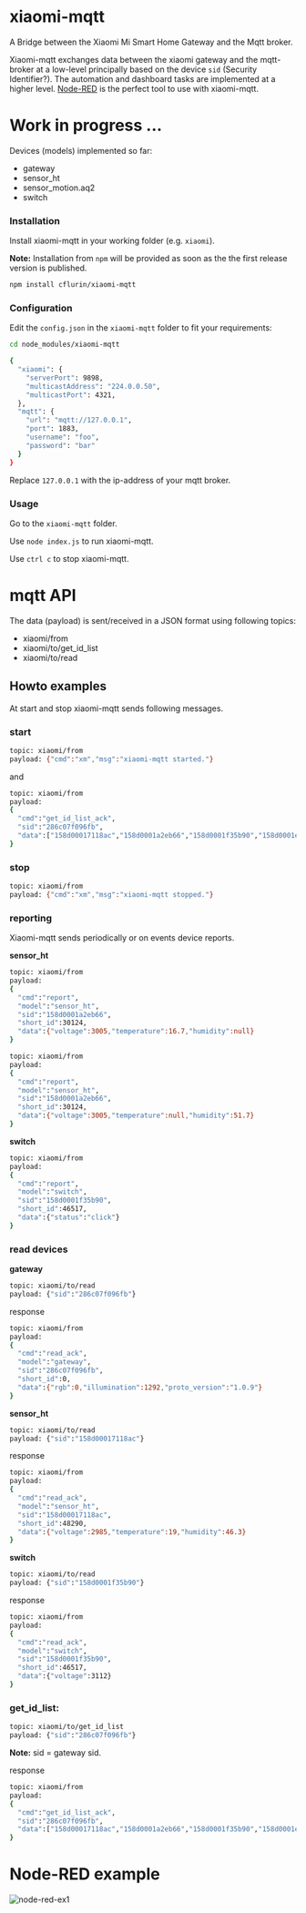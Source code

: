 # xiaomi-mqtt

A Bridge between the Xiaomi Mi Smart Home Gateway and the Mqtt broker.

Xiaomi-mqtt exchanges data between the xiaomi gateway and the mqtt-broker at a low-level principally based on the device `sid` (Security Identifier?). The automation and dashboard tasks are implemented at a higher level. [Node-RED](http://nodered.org/) is the perfect tool to use with xiaomi-mqtt.

# Work in progress ...

Devices (models) implemented so far:
* gateway
* sensor_ht
* sensor_motion.aq2
* switch

### Installation

Install xiaomi-mqtt in your working folder (e.g. `xiaomi`).

**Note:** Installation from `npm` will be provided as soon as the the first release version is published.

```sh
npm install cflurin/xiaomi-mqtt
```

### Configuration

Edit the `config.json` in the `xiaomi-mqtt` folder to fit your requirements:

```sh
cd node_modules/xiaomi-mqtt
```

```sh
{
  "xiaomi": {
    "serverPort": 9898,
    "multicastAddress": "224.0.0.50",
    "multicastPort": 4321,
  },
  "mqtt": {
    "url": "mqtt://127.0.0.1",
    "port": 1883,
    "username": "foo",
    "password": "bar"
  }
}
```

Replace `127.0.0.1` with the ip-address of your mqtt broker.

### Usage

Go to the `xiaomi-mqtt` folder.

Use `node index.js` to run xiaomi-mqtt.

Use `ctrl c` to stop xiaomi-mqtt.

#
# mqtt API

The data (payload) is sent/received in a JSON format using following topics:

* xiaomi/from
* xiaomi/to/get_id_list
* xiaomi/to/read

## Howto examples


At start and stop xiaomi-mqtt sends following messages.

### start

```sh
topic: xiaomi/from
payload: {"cmd":"xm","msg":"xiaomi-mqtt started."}
```
and

```sh
topic: xiaomi/from
payload: 
{
  "cmd":"get_id_list_ack",
  "sid":"286c07f096fb",
  "data":["158d00017118ac","158d0001a2eb66","158d0001f35b90","158d0001e52516"]
}
```

### stop

```sh
topic: xiaomi/from
payload: {"cmd":"xm","msg":"xiaomi-mqtt stopped."}
```

### reporting

Xiaomi-mqtt sends periodically or on events device reports.

**sensor_ht**

```sh
topic: xiaomi/from
payload:
{
  "cmd":"report",
  "model":"sensor_ht",
  "sid":"158d0001a2eb66",
  "short_id":30124,
  "data":{"voltage":3005,"temperature":16.7,"humidity":null}
}
```

```sh
topic: xiaomi/from
payload:
{
  "cmd":"report",
  "model":"sensor_ht",
  "sid":"158d0001a2eb66",
  "short_id":30124,
  "data":{"voltage":3005,"temperature":null,"humidity":51.7}
}
```
**switch**

```sh
topic: xiaomi/from
payload:
{
  "cmd":"report",
  "model":"switch",
  "sid":"158d0001f35b90",
  "short_id":46517,
  "data":{"status":"click"}
}
```

### read devices

**gateway**

```sh
topic: xiaomi/to/read
payload: {"sid":"286c07f096fb"}
```

response

```sh
topic: xiaomi/from
payload:
{
  "cmd":"read_ack",
  "model":"gateway",
  "sid":"286c07f096fb",
  "short_id":0,
  "data":{"rgb":0,"illumination":1292,"proto_version":"1.0.9"}
}
```

**sensor_ht**

```sh
topic: xiaomi/to/read
payload: {"sid":"158d00017118ac"}
```

response

```sh
topic: xiaomi/from
payload:
{
  "cmd":"read_ack",
  "model":"sensor_ht",
  "sid":"158d00017118ac",
  "short_id":48290,
  "data":{"voltage":2985,"temperature":19,"humidity":46.3}
}
```

**switch**

```sh
topic: xiaomi/to/read
payload: {"sid":"158d0001f35b90"}
```

response

```sh
topic: xiaomi/from
payload:
{
  "cmd":"read_ack",
  "model":"switch",
  "sid":"158d0001f35b90",
  "short_id":46517,
  "data":{"voltage":3112}
}
```

### get_id_list:

```sh
topic: xiaomi/to/get_id_list
payload: {"sid":"286c07f096fb"}
```
**Note:** sid = gateway sid.

response

```sh
topic: xiaomi/from
payload:
{
  "cmd":"get_id_list_ack",
  "sid":"286c07f096fb",
  "data":["158d00017118ac","158d0001a2eb66","158d0001f35b90","158d0001e52516"]
}
```

#
# Node-RED example

![node-red-ex1](https://user-images.githubusercontent.com/5056710/37292838-1612a042-2612-11e8-8473-939496dc0022.jpeg)
